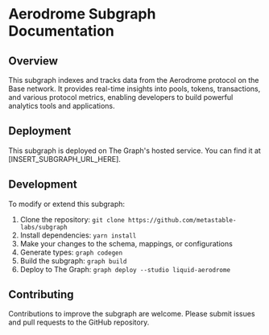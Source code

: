 # Aerodrome Subgraph Documentation

## Overview

This subgraph indexes and tracks data from the Aerodrome protocol on the Base network. It provides real-time insights into pools, tokens, transactions, and various protocol metrics, enabling developers to build powerful analytics tools and applications.

## Deployment

This subgraph is deployed on The Graph's hosted service. You can find it at [INSERT_SUBGRAPH_URL_HERE].

## Development

To modify or extend this subgraph:

1. Clone the repository: `git clone https://github.com/metastable-labs/subgraph`
2. Install dependencies: `yarn install`
3. Make your changes to the schema, mappings, or configurations
4. Generate types: `graph codegen`
5. Build the subgraph: `graph build`
6. Deploy to The Graph: `graph deploy --studio liquid-aerodrome`

## Contributing

Contributions to improve the subgraph are welcome. Please submit issues and pull requests to the GitHub repository.
